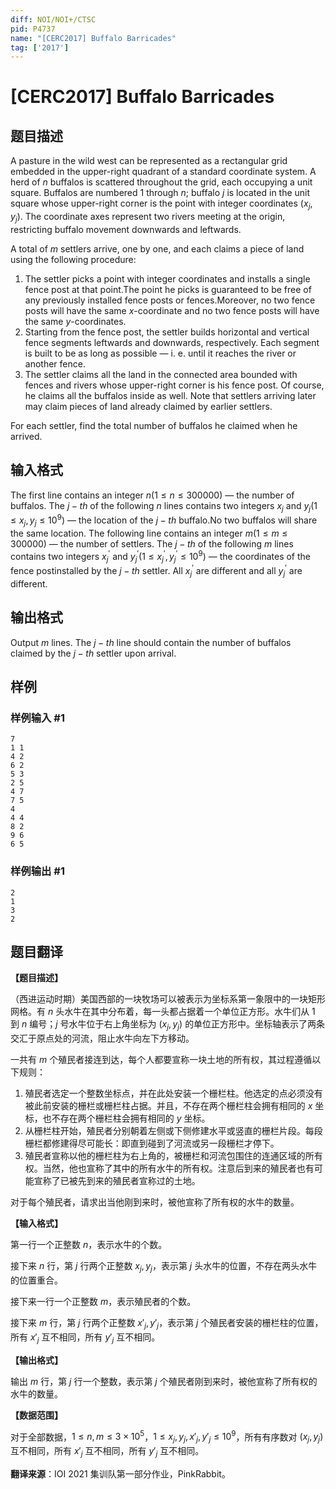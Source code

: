 ```yaml
---
diff: NOI/NOI+/CTSC
pid: P4737
name: "[CERC2017] Buffalo Barricades"
tag: ['2017']
---
```

# [CERC2017] Buffalo Barricades
## 题目描述

A pasture in the wild west can be represented as a rectangular grid embedded in the upper-right quadrant of a standard coordinate system. A herd of $n$ buffalos is scattered throughout the grid, each occupying a unit square. Buffalos are numbered $1$ through $n$; buffalo $j$ is located in the unit square whose upper-right corner is the point with integer coordinates $(x_j,y_j)$. The coordinate axes represent two rivers meeting at the origin, restricting buffalo movement downwards and leftwards.

A total of $m$ settlers arrive, one by one, and each claims a piece of land using the following procedure:
   1.    The settler picks a point with integer coordinates and installs a single fence post at that point.The point he picks is guaranteed to be free of any previously installed fence posts or fences.Moreover, no two fence posts will have the same $x$-coordinate and no two fence posts will have the same $y$-coordinates.
   2.    Starting from the fence post, the settler builds horizontal and vertical fence segments leftwards and downwards, respectively. Each segment is built to be as long as possible — i. e. until it reaches the river or another fence.
   3.    The settler claims all the land in the connected area bounded with fences and rivers whose upper-right corner is his fence post. Of course, he claims all the buffalos inside as well. Note that settlers arriving later may claim pieces of land already claimed by earlier settlers.

For each settler, find the total number of buffalos he claimed when he arrived.

## 输入格式

The first line contains an integer $n(1 \le n \le 300 000)$ — the number of buffalos. The $j-th$ of the following $n$ lines contains two integers $x_j$ and $y_j(1 \le x_j,y_j \le 10^9)$ — the location of the $j-th$ buffalo.No two buffalos will share the same location.
The following line contains an integer $m(1 \le m \le 300 000)$ — the number of settlers. The $j-th$ of the following $m$ lines contains two integers $x^{'}_{j}$ and $y^{'}_{j}(1 \le x^{'}_{j},y^{'}_{j} \le 10^9)$ — the coordinates of the fence postinstalled by the $j-th$ settler. All $x^{'}_{j}$ are different and all $y^{'}_{j}$ are different.

## 输出格式

Output $m$ lines. The $j-th$ line should contain the number of buffalos claimed by the $j-th$ settler upon arrival.

## 样例

### 样例输入 #1
```
7
1 1
4 2
6 2
5 3
2 5
4 7
7 5
4
4 4
8 2
9 6
6 5
```
### 样例输出 #1
```
2
1
3
2
```
## 题目翻译

**【题目描述】**

（西进运动时期）美国西部的一块牧场可以被表示为坐标系第一象限中的一块矩形网格。有 $n$ 头水牛在其中分布着，每一头都占据着一个单位正方形。水牛们从 $1$ 到 $n$ 编号；$j$ 号水牛位于右上角坐标为 $(x_j, y_j)$ 的单位正方形中。坐标轴表示了两条交汇于原点处的河流，阻止水牛向左下方移动。

一共有 $m$ 个殖民者接连到达，每个人都要宣称一块土地的所有权，其过程遵循以下规则：

1. 殖民者选定一个整数坐标点，并在此处安装一个栅栏柱。他选定的点必须没有被此前安装的栅栏或栅栏柱占据。并且，不存在两个栅栏柱会拥有相同的 $x$ 坐标，也不存在两个栅栏柱会拥有相同的 $y$ 坐标。
2. 从栅栏柱开始，殖民者分别朝着左侧或下侧修建水平或竖直的栅栏片段。每段栅栏都修建得尽可能长：即直到碰到了河流或另一段栅栏才停下。
3. 殖民者宣称以他的栅栏柱为右上角的，被栅栏和河流包围住的连通区域的所有权。当然，他也宣称了其中的所有水牛的所有权。注意后到来的殖民者也有可能宣称了已被先到来的殖民者宣称过的土地。

对于每个殖民者，请求出当他刚到来时，被他宣称了所有权的水牛的数量。

**【输入格式】**

第一行一个正整数 $n$，表示水牛的个数。

接下来 $n$ 行，第 $j$ 行两个正整数 $x_j, y_j$，表示第 $j$ 头水牛的位置，不存在两头水牛的位置重合。

接下来一行一个正整数 $m$，表示殖民者的个数。

接下来 $m$ 行，第 $j$ 行两个正整数 $x'_j, y'_j$，表示第 $j$ 个殖民者安装的栅栏柱的位置，所有 $x'_j$ 互不相同，所有 $y'_j$ 互不相同。

**【输出格式】**

输出 $m$ 行，第 $j$ 行一个整数，表示第 $j$ 个殖民者刚到来时，被他宣称了所有权的水牛的数量。

**【数据范围】**

对于全部数据，$1 \le n, m \le 3 \times {10}^5$，$1 \le x_j, y_j, x'_j, y'_j \le {10}^9$，所有有序数对 $(x_j, y_j)$ 互不相同，所有 $x'_j$ 互不相同，所有 $y'_j$ 互不相同。

**翻译来源**：IOI 2021 集训队第一部分作业，PinkRabbit。
